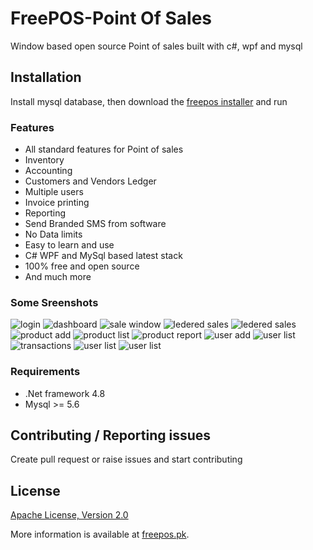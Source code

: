 # FreePOS-Point Of Sales
Window based open source Point of sales built with c#, wpf and mysql 



## Installation

Install mysql database, then download the [freepos installer](https://github.com/ravicosoftltd/FreePOS/releases/latest/download/FreePOS.Setup.msi) and run

### Features

* All standard features for Point of sales
* Inventory
* Accounting
* Customers and Vendors Ledger
* Multiple users
* Invoice printing
* Reporting
* Send Branded SMS from software
* No Data limits
* Easy to learn and use
* C# WPF and MySql based latest stack
* 100% free and open source
* And much more

### Some Sreenshots

![login](screenshots/1-login.png)
![dashboard](screenshots/2-dashboard.png)
![sale window](screenshots/3-sale.png)
![ledered sales](screenshots/3-salelegered.png)
![ledered sales](screenshots/3-salelist.png)
![product add](screenshots/4-productadd.png)
![product list](screenshots/4-productlist.png)
![product report](screenshots/4-productreport.png)
![user add](screenshots/5-personadd.png)
![user list](screenshots/5-personlist.png)
![transactions](screenshots/6-transactions.png)
![user list](screenshots/7-setting.png)
![user list](screenshots/7-settingdatabase.png)

### Requirements
* .Net framework 4.8
* Mysql >= 5.6

## Contributing / Reporting issues

Create pull request or raise issues and start contributing

## License

[Apache License, Version 2.0](http://www.apache.org/licenses/LICENSE-2.0.html)

More information is available at [freepos.pk](https://freepos.pk).
